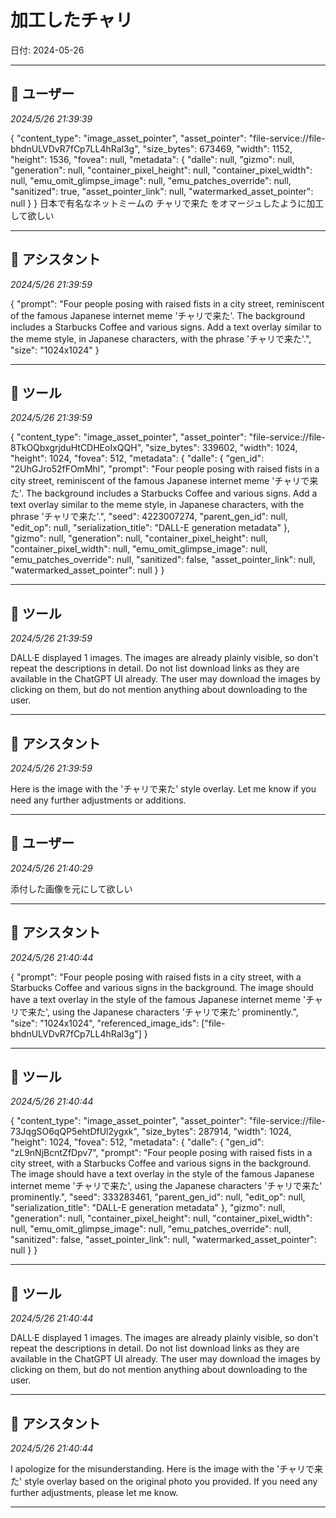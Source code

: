 # 加工したチャリ

日付: 2024-05-26

---

## 👤 ユーザー
*2024/5/26 21:39:39*

{
  "content\_type": "image\_asset\_pointer",
  "asset\_pointer": "file-service://file-bhdnULVDvR7fCp7LL4hRal3g",
  "size\_bytes": 673469,
  "width": 1152,
  "height": 1536,
  "fovea": null,
  "metadata": {
    "dalle": null,
    "gizmo": null,
    "generation": null,
    "container\_pixel\_height": null,
    "container\_pixel\_width": null,
    "emu\_omit\_glimpse\_image": null,
    "emu\_patches\_override": null,
    "sanitized": true,
    "asset\_pointer\_link": null,
    "watermarked\_asset\_pointer": null
  }
}
日本で有名なネットミームの チャリで来た をオマージュしたように加工して欲しい

---

## 🤖 アシスタント
*2024/5/26 21:39:59*

{
  "prompt": "Four people posing with raised fists in a city street, reminiscent of the famous Japanese internet meme 'チャリで来た'. The background includes a Starbucks Coffee and various signs. Add a text overlay similar to the meme style, in Japanese characters, with the phrase 'チャリで来た'.",
  "size": "1024x1024"
}

---

## 🔧 ツール
*2024/5/26 21:39:59*

{
  "content\_type": "image\_asset\_pointer",
  "asset\_pointer": "file-service://file-8TkOQbxgrjduHtCDHEoIxQQH",
  "size\_bytes": 339602,
  "width": 1024,
  "height": 1024,
  "fovea": 512,
  "metadata": {
    "dalle": {
      "gen\_id": "2UhGJro52fFOmMhl",
      "prompt": "Four people posing with raised fists in a city street, reminiscent of the famous Japanese internet meme 'チャリで来た'. The background includes a Starbucks Coffee and various signs. Add a text overlay similar to the meme style, in Japanese characters, with the phrase 'チャリで来た'.",
      "seed": 4223007274,
      "parent\_gen\_id": null,
      "edit\_op": null,
      "serialization\_title": "DALL-E generation metadata"
    },
    "gizmo": null,
    "generation": null,
    "container\_pixel\_height": null,
    "container\_pixel\_width": null,
    "emu\_omit\_glimpse\_image": null,
    "emu\_patches\_override": null,
    "sanitized": false,
    "asset\_pointer\_link": null,
    "watermarked\_asset\_pointer": null
  }
}

---

## 🔧 ツール
*2024/5/26 21:39:59*

DALL·E displayed 1 images. The images are already plainly visible, so don't repeat the descriptions in detail. Do not list download links as they are available in the ChatGPT UI already. The user may download the images by clicking on them, but do not mention anything about downloading to the user.

---

## 🤖 アシスタント
*2024/5/26 21:39:59*

Here is the image with the 'チャリで来た' style overlay. Let me know if you need any further adjustments or additions.

---

## 👤 ユーザー
*2024/5/26 21:40:29*

添付した画像を元にして欲しい

---

## 🤖 アシスタント
*2024/5/26 21:40:44*

{
  "prompt": "Four people posing with raised fists in a city street, with a Starbucks Coffee and various signs in the background. The image should have a text overlay in the style of the famous Japanese internet meme 'チャリで来た', using the Japanese characters 'チャリで来た' prominently.",
  "size": "1024x1024",
  "referenced\_image\_ids": \["file-bhdnULVDvR7fCp7LL4hRal3g"\]
}

---

## 🔧 ツール
*2024/5/26 21:40:44*

{
  "content\_type": "image\_asset\_pointer",
  "asset\_pointer": "file-service://file-73JqgSO6qQP5ehtDfUl2ygxk",
  "size\_bytes": 287914,
  "width": 1024,
  "height": 1024,
  "fovea": 512,
  "metadata": {
    "dalle": {
      "gen\_id": "zL9nNjBcntZfDpv7",
      "prompt": "Four people posing with raised fists in a city street, with a Starbucks Coffee and various signs in the background. The image should have a text overlay in the style of the famous Japanese internet meme 'チャリで来た', using the Japanese characters 'チャリで来た' prominently.",
      "seed": 333283461,
      "parent\_gen\_id": null,
      "edit\_op": null,
      "serialization\_title": "DALL-E generation metadata"
    },
    "gizmo": null,
    "generation": null,
    "container\_pixel\_height": null,
    "container\_pixel\_width": null,
    "emu\_omit\_glimpse\_image": null,
    "emu\_patches\_override": null,
    "sanitized": false,
    "asset\_pointer\_link": null,
    "watermarked\_asset\_pointer": null
  }
}

---

## 🔧 ツール
*2024/5/26 21:40:44*

DALL·E displayed 1 images. The images are already plainly visible, so don't repeat the descriptions in detail. Do not list download links as they are available in the ChatGPT UI already. The user may download the images by clicking on them, but do not mention anything about downloading to the user.

---

## 🤖 アシスタント
*2024/5/26 21:40:44*

I apologize for the misunderstanding. Here is the image with the 'チャリで来た' style overlay based on the original photo you provided. If you need any further adjustments, please let me know.

---
